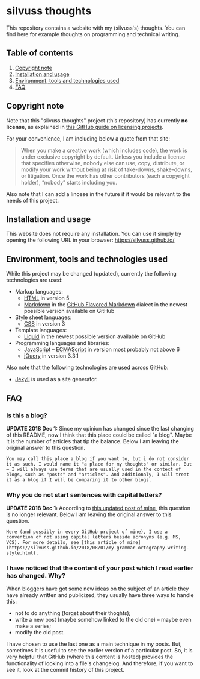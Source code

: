 # silvuss thoughts

This repository contains a website with my (silvuss's) thoughts. You can find here for example thoughts on programming and technical writing.

## Table of contents

1. [Copyright note](#copyright-note)
2. [Installation and usage](#installation-and-usage)
3. [Environment, tools and technologies used](#environment-tools-and-technologies-used)
4. [FAQ](#faq)

## Copyright note

Note that this "silvuss thoughts" project (this repository) has currently **no license**, as explained in [this GitHub guide on licensing projects](https://choosealicense.com/no-permission/).

For your convenience, I am including below a quote from that site:
> When you make a creative work (which includes code), the work is under exclusive copyright by default. Unless you include a license that specifies otherwise, nobody else can use, copy, distribute, or modify your work without being at risk of take-downs, shake-downs, or litigation. Once the work has other contributors (each a copyright holder), “nobody” starts including you.

Also note that I can add a lincese in the future if it would be relevant to the needs of this project.

## Installation and usage

This website does not require any installation. You can use it simply by opening the following URL in your browser: https://silvuss.github.io/

## Environment, tools and technologies used

While this project may be changed (updated), currently the following technologies are used:
- Markup languages:
    - [HTML](https://en.wikipedia.org/wiki/HTML) in version 5
    - [Markdown](https://en.wikipedia.org/wiki/Markdown) in the [GitHub Flavored Markdown](https://github.github.com/gfm/) dialect in the newest possible version available on GitHub
- Style sheet languages:
    - [CSS](https://en.wikipedia.org/wiki/Cascading_Style_Sheets) in version 3
- Template languages:
    - [Liquid](https://shopify.github.io/liquid/) in the newest possible version available on GitHub
- Programming languages and libraries:
    - [JavaScript](https://en.wikipedia.org/wiki/JavaScript) – [ECMAScript](https://en.wikipedia.org/wiki/ECMAScript) in version most probably not above 6
    - [jQuery](https://en.wikipedia.org/wiki/JQuery) in version 3.3.1

Also note that the following technologies are used across GitHub:
- [Jekyll](https://en.wikipedia.org/wiki/Jekyll_(software)) is used as a site generator.

## FAQ

### Is this a blog?

**UPDATE 2018 Dec 1:** Since my opinion has changed since the last changing of this README, now I think that this place could be called "a blog". Maybe it is the number of articles that tip the balance. Below I am leaving the original answer to this question.

    You may call this place a blog if you want to, but i do not consider it as such. I would name it "a place for my thoughts" or similar. But – I will always use terms that are usually used in the context of blogs, such as "posts" and "articles". And additionaly, I will treat it as a blog if I will be comparing it to other blogs.

### Why you do not start sentences with capital letters?

**UPDATE 2018 Dec 1:** According to [this updated post of mine](https://silvuss.github.io/2018/08/01/my-grammar-ortography-writing-style.html), this question is no longer relevant. Below I am leaving the original answer to this question.

    Here (and possibly in every GitHub project of mine), I use a convention of not using capital letters beside acronyms (e.g. MS, VCS). For more details, see [this article of mine](https://silvuss.github.io/2018/08/01/my-grammar-ortography-writing-style.html).

### I have noticed that the content of your post which I read earlier has changed. Why?

When bloggers have got some new ideas on the subject of an article they have already written and publicized, they usually have three ways to handle this:
- not to do anything (forget about their thoghts);
- write a new post (maybe somehow linked to the old one) – maybe even make a series;
- modify the old post.

I have chosen to use the last one as a main technique in my posts. But, sometimes it is useful to see the earlier version of a particular post. So, it is very helpful that GitHub (where this content is hosted) provides the functionality of looking into a file's changelog. And therefore, if you want to see it, look at the commit history of this project.